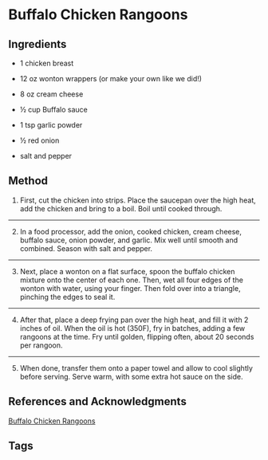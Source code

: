 # Buffalo Chicken Rangoons

## Ingredients

- 1 chicken breast

- 12 oz wonton wrappers (or make your own like we did!)

- 8 oz cream cheese

- ½ cup Buffalo sauce

- 1 tsp garlic powder

- ½ red onion

- salt and pepper

## Method

1. First, cut the chicken into strips. Place the saucepan over the high heat, add the chicken and bring to a boil. Boil until cooked through.
---
2. In a food processor, add the onion, cooked chicken, cream cheese, buffalo sauce, onion powder, and garlic. Mix well until smooth and combined. Season with salt and pepper.
---
3. Next, place a wonton on a flat surface, spoon the buffalo chicken mixture onto the center of each one. Then, wet all four edges of the wonton with water, using your finger. Then fold over into a triangle, pinching the edges to seal it.
---
4. After that, place a deep frying pan over the high heat, and fill it with 2 inches of oil. When the oil is hot (350F), fry in batches, adding a few rangoons at the time. Fry until golden, flipping often, about 20 seconds per rangoon.
---
5. When done, transfer them onto a paper towel and allow to cool slightly before serving. Serve warm, with some extra hot sauce on the side.

## References and Acknowledgments

[Buffalo Chicken Rangoons](https://mealstudio.com/recipes/buffalo-chicken-rangoons/)

## Tags


